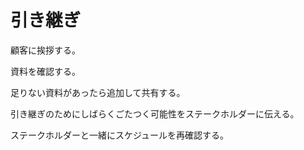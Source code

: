 # 引き継ぎ

顧客に挨拶する。

資料を確認する。

足りない資料があったら追加して共有する。

引き継ぎのためにしばらくごたつく可能性をステークホルダーに伝える。

ステークホルダーと一緒にスケジュールを再確認する。
